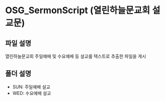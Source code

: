 # OSG_SermonScript (열린하늘문교회 설교문)

## 파일 설명
열린하늘문교회 주일예배 및 수요예배 등 설교를 텍스트로 추출한 파일을 게시

## 폴더 설명
* SUN: 주일예배 설교
* WED: 수요예배 설교
